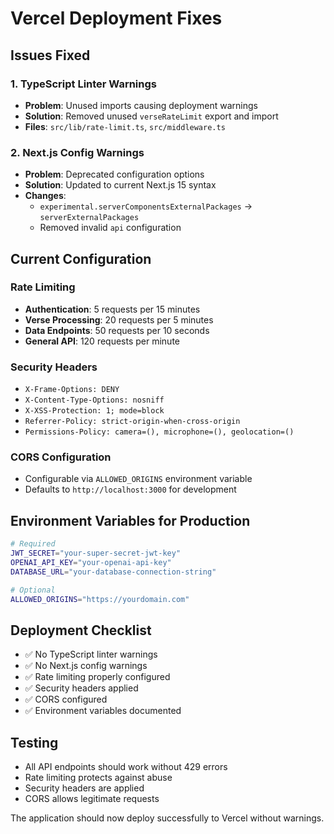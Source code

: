 # Vercel Deployment Fixes

## Issues Fixed

### 1. **TypeScript Linter Warnings**
- **Problem**: Unused imports causing deployment warnings
- **Solution**: Removed unused `verseRateLimit` export and import
- **Files**: `src/lib/rate-limit.ts`, `src/middleware.ts`

### 2. **Next.js Config Warnings**
- **Problem**: Deprecated configuration options
- **Solution**: Updated to current Next.js 15 syntax
- **Changes**:
  - `experimental.serverComponentsExternalPackages` → `serverExternalPackages`
  - Removed invalid `api` configuration

## Current Configuration

### Rate Limiting
- **Authentication**: 5 requests per 15 minutes
- **Verse Processing**: 20 requests per 5 minutes
- **Data Endpoints**: 50 requests per 10 seconds
- **General API**: 120 requests per minute

### Security Headers
- `X-Frame-Options: DENY`
- `X-Content-Type-Options: nosniff`
- `X-XSS-Protection: 1; mode=block`
- `Referrer-Policy: strict-origin-when-cross-origin`
- `Permissions-Policy: camera=(), microphone=(), geolocation=()`

### CORS Configuration
- Configurable via `ALLOWED_ORIGINS` environment variable
- Defaults to `http://localhost:3000` for development

## Environment Variables for Production

```bash
# Required
JWT_SECRET="your-super-secret-jwt-key"
OPENAI_API_KEY="your-openai-api-key"
DATABASE_URL="your-database-connection-string"

# Optional
ALLOWED_ORIGINS="https://yourdomain.com"
```

## Deployment Checklist

- ✅ No TypeScript linter warnings
- ✅ No Next.js config warnings
- ✅ Rate limiting properly configured
- ✅ Security headers applied
- ✅ CORS configured
- ✅ Environment variables documented

## Testing
- All API endpoints should work without 429 errors
- Rate limiting protects against abuse
- Security headers are applied
- CORS allows legitimate requests

The application should now deploy successfully to Vercel without warnings.
